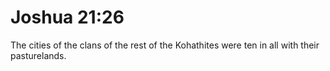 # Joshua 21:26

The cities of the clans of the rest of the Kohathites were ten in all with their pasturelands.
